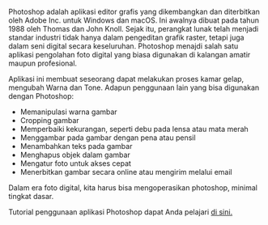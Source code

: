 Photoshop adalah aplikasi editor grafis yang dikembangkan dan diterbitkan oleh Adobe Inc. untuk Windows dan macOS. Ini awalnya dibuat pada tahun 1988 oleh Thomas dan John Knoll. Sejak itu, perangkat lunak telah menjadi standar industri tidak hanya dalam pengeditan grafik raster, tetapi juga dalam seni digital secara keseluruhan. Photoshop menajdi salah satu aplikasi pengolahan foto digital yang biasa digunakan di kalangan amatir maupun profesional.

Aplikasi ini membuat seseorang dapat melakukan proses kamar gelap, mengubah Warna dan Tone. Adapun penggunaan lain yang bisa digunakan dengan Photoshop:

- Memanipulasi warna gambar
- Cropping gambar
- Memperbaiki kekurangan, seperti debu pada lensa atau mata merah
- Menggambar pada gambar dengan pena atau pensil
- Menambahkan teks pada gambar
- Menghapus objek dalam gambar
- Mengatur foto untuk akses cepat
- Menerbitkan gambar secara online atau mengirim melalui email

Dalam era foto digital, kita harus bisa mengoperasikan photoshop, minimal tingkat dasar. 

Tutorial penggunaan aplikasi Photoshop dapat Anda pelajari [di sini.](https://helpx.adobe.com/photoshop/tutorials.html)